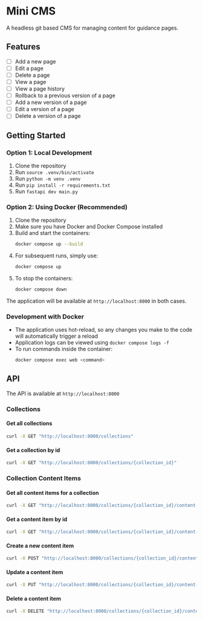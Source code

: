 # Mini CMS

A headless git based CMS for managing content for guidance pages.

## Features

- [ ] Add a new page
- [ ] Edit a page
- [ ] Delete a page
- [ ] View a page
- [ ] View a page history
- [ ] Rollback to a previous version of a page
- [ ] Add a new version of a page
- [ ] Edit a version of a page
- [ ] Delete a version of a page

## Getting Started

### Option 1: Local Development

1. Clone the repository
2. Run `source .venv/bin/activate`
3. Run `python -m venv .venv`
4. Run `pip install -r requirements.txt`
5. Run `fastapi dev main.py`

### Option 2: Using Docker (Recommended)

1. Clone the repository
2. Make sure you have Docker and Docker Compose installed
3. Build and start the containers:
   ```bash
   docker compose up --build
   ```
4. For subsequent runs, simply use:
   ```bash
   docker compose up
   ```
5. To stop the containers:
   ```bash
   docker compose down
   ```

The application will be available at `http://localhost:8000` in both cases.

### Development with Docker

- The application uses hot-reload, so any changes you make to the code will automatically trigger a reload
- Application logs can be viewed using `docker compose logs -f`
- To run commands inside the container:
  ```bash
  docker compose exec web <command>
  ```

## API

The API is available at `http://localhost:8000`

### Collections

#### Get all collections

```bash
curl -X GET "http://localhost:8000/collections"
```

#### Get a collection by id

```bash
curl -X GET "http://localhost:8000/collections/{collection_id}"
```

### Collection Content Items

#### Get all content items for a collection

```bash
curl -X GET "http://localhost:8000/collections/{collection_id}/content-items"
```

#### Get a content item by id

```bash
curl -X GET "http://localhost:8000/collections/{collection_id}/content-items/{content_item_id}"
```

#### Create a new content item

```bash
curl -X POST "http://localhost:8000/collections/{collection_id}/content-items" -H "Content-Type: application/json" -d '{"title": "My Content Item", "body": "This is my content item"}'
```

#### Update a content item

```bash
curl -X PUT "http://localhost:8000/collections/{collection_id}/content-items/{content_item_id}" -H "Content-Type: application/json" -d '{"title": "My Content Item", "body": "This is my content item"}'
```

#### Delete a content item

```bash
curl -X DELETE "http://localhost:8000/collections/{collection_id}/content-items/{content_item_id}"
```

